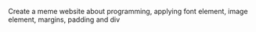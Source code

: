 Create a meme website about programming, applying font element, image element, margins, padding and div
